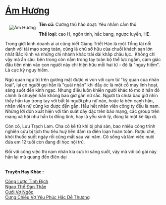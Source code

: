 <a href="https://utruyen.com/truyen/am-huong/17509/" title="Ám Hương"><h1>Ám Hương</h1></a><div style="display:table"><img align="right" style="float: left; padding: 10px;" src="https://utruyen.com/images/story/200x260/am-huong.jpg" alt="Ám Hương"><b>Tên cũ: </b>Cường thủ hào đoạt: Yêu nhầm cầm thú<p></p><b>Thể loại:</b> cao H, ngôn tình, hắc bang, ngược luyến, HE.<p></p>Trong giời kinh doanh ai ai cũng biết Giang Triết Hàn là một Tổng tài nổi danh với tài mạo song toàn, cũng là chủ sở hữu của chuỗi khách sạn lớn nhất Bắc Kinh và những chi nhánh khác trải dài khắp châu lục.  Không chỉ vậy mà ẩn sâu  bên trong còn nắm trong tay toàn bộ thể lực ngầm, cảm giác đầu tiên nhìn vào con người này chỉ hiện hữu mỗi hai từ - đó là "nguy hiểm". Là cực kỳ nguy hiểm.<p></p>Ngũ quan ngự trị trên gương mặt được ví von với cụm từ "kỳ quan của nhân loại", lại có người gọi hắn là "quái nhân" khi đầu óc là một cỗ máy linh hoạt, sáng suốt đến kinh ngạc. Nhưng điều luôn khiến người khác tò mò ở hắn đó chính là chuyện hắn không bao giờ gần nữ sắc. Người ta chưa bao giờ nhìn thấy hắn tay trong tay với bất kì người phụ nữ nào, hoặc là bên cạnh hắn, nhân viên nữ cũng ko được đến gần. Hầu hết nhân viên công ty đều là nam. Những lời đồn xuất hiện với tần suất dày đặc trên báo mạng, các group trên mạng xã hội như hắn bị đồng tính, hay là yếu sinh lý, đúng là một kẻ lập dị. <p></p>Còn cô, Lưu Trạch Lam. Cha cô kể từ khi bị phá sản, bao nhiêu công trình nghiên cứu bị tịch thu tiêu huỷ liền đâm ra điên loạn hoàn toàn. Rượu chè, khói thuốc suốt ngày rồi cũng mất sau vài năm. Cô sống và làm viêc nuôi đứa em 12 tuổi còn đang đi học nội trú. <p></p>Đối với công việc thì nam nhân kia cực kì sáng suốt, vậy mà với cô gái này hắn lại mù quáng đến điên dại</div><p><br><b>Truyện Hay Khác :</b></p><a href="https://utruyen.com/truyen/cong-luoc-tinh-dich/19106/" alt="Công Lược Tình Địch">Công Lược Tình Địch</a><br/><a href="https://github.com/quanluxury/ngontinhhot/tree/master/truyenhay/21750/" alt="Ngạo Thế Đan Thần">Ngạo Thế Đan Thần</a><br/><a href="https://github.com/quanluxury/ngontinhhot/tree/master/truyenhay/19410/" alt="Cưới Vợ Ngốc">Cưới Vợ Ngốc</a><br/><a href="https://www.flickr.com/photos/184340401@N07/48818565498/" alt="Cưng Chiều Vợ Yêu Phúc Hắc Dễ Thương">Cưng Chiều Vợ Yêu Phúc Hắc Dễ Thương</a><br/>